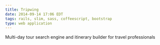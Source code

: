 ```yaml
---
title: Tripwing
date: 2014-09-14 17:06 EDT
tags: rails, slim, sass, coffeescript, bootstrap
type: web application
---
```


Multi-day tour search engine and itinerary builder for travel professionals
